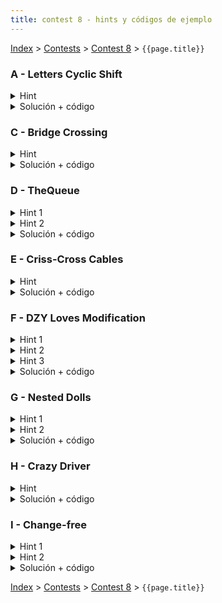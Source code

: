 ```yaml
---
title: contest 8 - hints y códigos de ejemplo
---
```


[Index](../index) > [Contests](../contests) > [Contest 8](../contests#contest-8) > ```{{page.title}}```

### A - Letters Cyclic Shift
<details> 
  <summary>Hint</summary>
  Siempre conviene achicar las letras más a la izquierda posible (esto es lo greedy).
</details>
<details> 
  <summary>Solución + código</summary>
  Encontramos la primera letra que no es 'a' de izquierda a derecha, luego desde ahí encontramos la última letra que no es 'a', entonces todo ese segmento lo cyclic-shifteamos. Si no logramos encontrar ningún segmento así, quiere decir que el string tiene puras a's, pero como estamos obligados a cyclic-shiftear por lo menos un caracter, entonces la última 'a' la convertimos en 'z'. <a href="https://github.com/PabloMessina/Competitive-Programming-Material/blob/master/Solved%20problems/Codeforces/709C_LetterCyclicShift.cpp">Código de ejemplo</a>
</details>

### C - Bridge Crossing
<details> 
  <summary>Hint</summary>
  Pensar en una solución por rondas, donde cada ronda comienza con el bote a la izquierda y el objetivo de la ronda es enviar a las 2 personas más lentas a la orilla derecha de la forma más eficiente posible.
</details>
<details> 
  <summary>Solución + código</summary>
  Hacer una solución por rondas como lo indica el hint. Hay dos formas de enviar a las dos personas más lentas: 1) enviamos cada persona más lenta acompañada por la persona más rápida y nos devolvemos con la persona más rápida; 2) enviamos las dos personas más rápidas, nos devolvemos con la más rápida, luego enviamos las personas más lentas juntas y finalmente nos devolvemos con la segunda más rápida que dejamos al otro lado. De esas dos opciones escogemos la que sea mejor. Tener cuidado con que en la última ronda no hay que volver a la orilla izquierda (o si no no sería la última ronda). <a href="https://github.com/PabloMessina/Competitive-Programming-Material/blob/master/Solved%20problems/Codechef/GEEK04_BridgeCrossing_v2.cpp">Código de ejemplo</a>
</details>

### D - TheQueue
<details> 
  <summary>Hint 1</summary>
  Si destacamos en una recta de tiempo los intervalos en que la recepcionista está ocupada, para esperar 0 tendríamos que llegar en un instante pertenciente a un gap entre 'ts' y el primer intervalo, un gap entre 2 intervalos, o un gap entre el último intervalo y 'tf'. Es decir, para todos los gaps excepto el último siempre hay alguien que llega después, así que podemos cubrir todos esos casos preguntándonos qué pasa si llegamos en t_i-1 para cada persona i. Para el gap entre el último intervalo y 'tf', nos basta con probar en (tf - tiempo_atención).
</details>
<details> 
  <summary>Hint 2</summary>
  Si no podemos ser primeros en la cola al llegar (i.e. esperar 0), entonces estamos obligados a llegar y que haya gente en la cola antes que nosotros. Entonces tenemos que decidir en qué posición de la cola quedaremos cuando llegemos. Esto es equivalente a decidir justo antes de quién voy a quedar parado. Si quiero quedar justo antes que la persona i-ésima en la cola, lo greedy es llegar justo en el instante t_i - 1.
</details>
<details> 
  <summary>Solución + código</summary>
  El problema se puede resolver simulando la evolución de la cola en el tiempo e inyectando en la simulación consultas del tipo "cuánto tendría que esperar para que me antiendan si justo llego en el instante t". La simulación la podemos hacer con eventos con timestamps. Un evento puede ser del tipo "recepcionista llega", "recepcionista se va", "llega persona", "se va persona" y "consulta". Por cada persona i-ésima agregamos un evento tipo "consulta" con tiempo (t_i - 1) (siempre que t_i - 1 >= 0), y agregamos también un evento consulta con tiempo (t_f - tiempo_atención). Simulamos eventos y cuando nos toque un evento consulta, la espera será (tiempo_atención * personas_en_cola + tiempo que le falta a la recepcionista para desocuparse). Si la recepcionista me alcanza a atender dada esa espera, actualizo mi respuesta, e imprimo la mejor respuesta luego de simular todo. <a href="https://github.com/PabloMessina/Competitive-Programming-Material/blob/master/Solved%20problems/Codeforces/767B_TheQueue.cpp">Código de ejemplo</a>
</details>

### E - Criss-Cross Cables
<details> 
  <summary>Hint</summary>
  Si ordenamos los cables de menor a mayor y las distancias entre pares de puertos de menor a mayor, entonces es fácil hacer una solución con dos punteros. El problema es que la cantidad de pares de puertos es cuadrática y por ende demasiado grande (TLE). Piensa en una forma de ir recorriéndolos en orden sin tener que generarlos todos.
</details>
<details> 
  <summary>Solución + código</summary>
  Usamos una priority_queue para ordenar pares de puertos. Inicialmente la llenamos con los pares consecutivos (i, i+1). Cuando sacamos el par (i, j), metemos el par (i, j+1). Al mismo tiempo tenemos un puntero en nuestros cables. Si en algún punto un cable no se la puede con el par (i, j) actual, menos se la va a poder con los pares futuros, así que inmediatamente no se puede. Si se nos acaban los cables y siempre pudimos, sí se puede. <a href="https://github.com/PabloMessina/Competitive-Programming-Material/blob/master/Solved%20problems/kattis/crisscrosscables.cpp">Código de ejemplo</a>
</details>

### F - DZY Loves Modification
<details> 
  <summary>Hint 1</summary>
  Si el problema fuera sólo tomar columnas o sólo tomar filas, podemos tomar un approach greedy tomando siempre la que me genere mayor ganancia (tomando en cuenta la disminución de la elegida luego de cada elección). En este caso sin embargo la combinación puede afectar el resultado.
</details>
<details> 
  <summary>Hint 2</summary>
  Supongamos que queremos tomar i filas y (k - i) columnas, podemos elegir las filas y columnas que tomaremos usando el Hint 1, para calcular la ganancia general que esto nos genera hay que considerar además la disminución que genera sobre las columnas el elegir una fila y viceversa.
</details>
<details> 
  <summary>Hint 3</summary>
  Siguiendo con el hint anterior notemos que esta ganancia de elegir i filas y (k - i) columnas, no depende del orden en que sean elegidas (respecto a elegir primero filas o columnas o combinadas). La ganancia siempre será R(i) + C(k - i) - i * (k - i) * P. Donde R(i) es la ganancia de elegir i filas de forma consecutiva y C(i) lo mismo sobre columnas.
</details>
<details> 
  <summary>Solución + código</summary>
  Podemos precalcular los valores de R(i) y C(i) descritos en el Hint 2 para i de 0 a k y luego la respuesta será el máximo de R(i) + C(k - i) entre todos los i de 1 a k.
  <a href="https://github.com/BenjaminRubio/CompetitiveProgramming/blob/master/Problems/Codeforces/DZYLovesModification.cpp">Código de ejemplo</a>
</details>

### G - Nested Dolls
<details> 
  <summary>Hint 1</summary>
  Busque una forma de ordenar las muñecas tal que el problema sea más fácil.
</details>
<details> 
  <summary>Hint 2</summary>
  Ordene de mayor a menor (>) en ancho y desempate de menor a mayor (<) en altura. Vuelva a pensar el problema considerando este orden.
</details>
<details> 
  <summary>Solución + código</summary>
  Si consideramos el orden descrito en los hints, podemos ir recorriendo las muñecas una por una (en el orden descrito) y elegir cual de las muñecas que ya hemos visto podemos juntar a esta (encerrar con la que estamos viendo). Como las muñecas están ordenadas crecientemente en ancho, todas las muñecas que ya hemos visto tienen ancho no mayor a la actual. Luego para poder ser elegida sólo importa la altura. Si mantenemos las muñecas que ya vimos ordenadas por altura, por ejemplo en un multiset, podemos encontrar rápidamente la con la altura más alta que puedo encerrar, si junto la actual con esta muñeca encontrada (sacando la encontrada del multiset e ingresando la nueva) siempre tendré en el multiset a las muñecas más comprimidas posibles. La respuesta final será el tamaño final del multiset.
  <a href="https://github.com/BenjaminRubio/CompetitiveProgramming/blob/master/Problems/SPOJ/NestedDolls.cpp">Código de ejemplo</a>
</details>
  
### H - Crazy Driver
<details> 
  <summary>Hint</summary>
  Notemos que vamos a tener que ir y volver entre algunos pares de puertas mientras esperamos a que la siguiente sea abierta. Una forma de hacer este problema de forma greedy elegir este par de puertas en las que daré vueltas como las que tengan el camino asociado más barato.
</details>
<details> 
  <summary>Solución + código</summary>
  Podemos pensar el problema como elecciones consecutivas, vamos puerta por puerta viendo si es que el tiempo que llevamos es suficiente, si no lo es vamos agregando de a 2 al tiempo y sumando al costo 2 veces el costo menor visto hasta que nuestro tiempo sea suficiente. La respuesta será el costo acumulado total.
  <a href="https://github.com/BenjaminRubio/CompetitiveProgramming/blob/master/Problems/Kattis/CrazyDriver.cpp">Código de ejemplo</a>
</details>

### I - Change-free
<details> 
  <summary>Hint 1</summary>   
  Notemos que nos podemos olvidar de los billetes a pagar y sólo pensar en las monedas disponibles. Sólo hay 2 formas de pagar que podrían llegar a ser óptimas cada día, pagar C[i]/100 billetes y C[i]%100 monedas (change free) o pagar (C[i]/100 + 1) billetes y 0 monedas. Ninguna otra forma de pagar nos da beneficios o es óptima.
</details>
<details>
  <summary>Hint 2</summary>
  Notemos que la ganancia en monedas que nos genera el pagar de la segunda forma respecto a pagar de la primera siempre es de exactamente 100 monedas (pues no pagamos C[i]%100 y recibimos 100 - C[i]%100).
</details>
<details> 
  <summary>Solución + código</summary>
  Notemos que para poder pagar justo un día necesitamos tener la cantidad de monedas necesarias, si las tenemos lo óptimo es pagarlas, de otro modo podemos elejir de forma greedy si parar de la segunda forma o elegir un día de los anteriores donde hayamos pagado justo y pasarlo a la segunda forma para pagar justo ahora. Para hacer esta elección basta con hacer uso de alguna estructura que nos ordene lo que hayamos visto, por ejemplo una priority_queue en c++.
  <a href="https://github.com/BenjaminRubio/CompetitiveProgramming/blob/master/Problems/Codeforces/ChangeFree.cpp">Código de ejemplo</a>
</details>

<!-- <details> 
  <summary>Hint</summary>   
</details>
<details> 
  <summary>Solución + código</summary>
  <a href="">Código de ejemplo</a>
</details> -->

[Index](../index) > [Contests](../contests) > [Contest 8](../contests#contest-8) > ```{{page.title}}```
